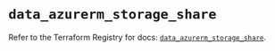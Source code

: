 # `data_azurerm_storage_share`

Refer to the Terraform Registry for docs: [`data_azurerm_storage_share`](https://registry.terraform.io/providers/hashicorp/azurerm/4.33.0/docs/data-sources/storage_share).
